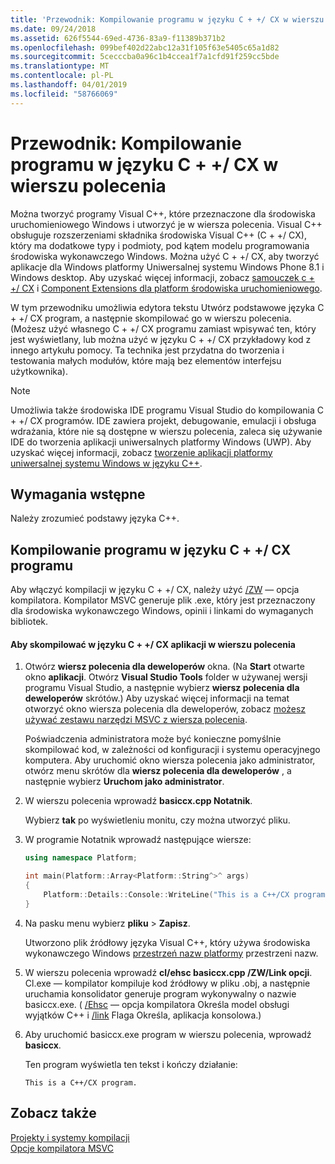 ```yaml
---
title: 'Przewodnik: Kompilowanie programu w języku C + +/ CX w wierszu polecenia'
ms.date: 09/24/2018
ms.assetid: 626f5544-69ed-4736-83a9-f11389b371b2
ms.openlocfilehash: 099bef402d22abc12a31f105f63e5405c65a1d82
ms.sourcegitcommit: 5cecccba0a96c1b4ccea1f7a1cfd91f259cc5bde
ms.translationtype: MT
ms.contentlocale: pl-PL
ms.lasthandoff: 04/01/2019
ms.locfileid: "58766069"
---
```

# <a name="walkthrough-compiling-a-ccx-program-on-the-command-line"></a>Przewodnik: Kompilowanie programu w języku C + +/ CX w wierszu polecenia

Można tworzyć programy Visual C++, które przeznaczone dla środowiska uruchomieniowego Windows i utworzyć je w wiersza polecenia. Visual C++ obsługuje rozszerzeniami składnika środowiska Visual C++ (C + +/ CX), który ma dodatkowe typy i podmioty, pod kątem modelu programowania środowiska wykonawczego Windows. Można użyć C + +/ CX, aby tworzyć aplikacje dla Windows platformy Uniwersalnej systemu Windows Phone 8.1 i Windows desktop. Aby uzyskać więcej informacji, zobacz [samouczek c + +/ CX](https://msdn.microsoft.com/magazine/dn166929.aspx) i [Component Extensions dla platform środowiska uruchomieniowego](../extensions/component-extensions-for-runtime-platforms.md).

W tym przewodniku umożliwia edytora tekstu Utwórz podstawowe języka C + +/ CX program, a następnie skompilować go w wierszu polecenia. (Możesz użyć własnego C + +/ CX programu zamiast wpisywać ten, który jest wyświetlany, lub można użyć w języku C + +/ CX przykładowy kod z innego artykułu pomocy. Ta technika jest przydatna do tworzenia i testowania małych modułów, które mają bez elementów interfejsu użytkownika).

> [!NOTE]
> Umożliwia także środowiska IDE programu Visual Studio do kompilowania C + +/ CX programów. IDE zawiera projekt, debugowanie, emulacji i obsługa wdrażania, które nie są dostępne w wierszu polecenia, zaleca się używanie IDE do tworzenia aplikacji uniwersalnych platformy Windows (UWP). Aby uzyskać więcej informacji, zobacz [tworzenie aplikacji platformy uniwersalnej systemu Windows w języku C++](/windows/uwp/get-started/create-a-basic-windows-10-app-in-cpp).

## <a name="prerequisites"></a>Wymagania wstępne

Należy zrozumieć podstawy języka C++.

## <a name="compiling-a-ccx-program"></a>Kompilowanie programu w języku C + +/ CX programu

Aby włączyć kompilacji w języku C + +/ CX, należy użyć [/ZW](reference/zw-windows-runtime-compilation.md) — opcja kompilatora. Kompilator MSVC generuje plik .exe, który jest przeznaczony dla środowiska wykonawczego Windows, opinii i linkami do wymaganych bibliotek.

#### <a name="to-compile-a-ccx-application-on-the-command-line"></a>Aby skompilować w języku C + +/ CX aplikacji w wierszu polecenia

1. Otwórz **wiersz polecenia dla deweloperów** okna. (Na **Start** otwarte okno **aplikacji**. Otwórz **Visual Studio Tools** folder w używanej wersji programu Visual Studio, a następnie wybierz **wiersz polecenia dla deweloperów** skrótów.) Aby uzyskać więcej informacji na temat otworzyć okno wiersza polecenia dla deweloperów, zobacz [możesz używać zestawu narzędzi MSVC z wiersza polecenia](building-on-the-command-line.md).

   Poświadczenia administratora może być konieczne pomyślnie skompilować kod, w zależności od konfiguracji i systemu operacyjnego komputera. Aby uruchomić okno wiersza polecenia jako administrator, otwórz menu skrótów dla **wiersz polecenia dla deweloperów** , a następnie wybierz **Uruchom jako administrator**.

1. W wierszu polecenia wprowadź **basiccx.cpp Notatnik**.

   Wybierz **tak** po wyświetleniu monitu, czy można utworzyć pliku.

1. W programie Notatnik wprowadź następujące wiersze:

    ```cpp
    using namespace Platform;

    int main(Platform::Array<Platform::String^>^ args)
    {
        Platform::Details::Console::WriteLine("This is a C++/CX program.");
    }
    ```

1. Na pasku menu wybierz **pliku** > **Zapisz**.

   Utworzono plik źródłowy języka Visual C++, który używa środowiska wykonawczego Windows [przestrzeń nazw platformy](../cppcx/platform-namespace-c-cx.md) przestrzeni nazw.

1. W wierszu polecenia wprowadź **cl/ehsc basiccx.cpp /ZW/Link opcji**. Cl.exe — kompilator kompiluje kod źródłowy w pliku .obj, a następnie uruchamia konsolidator generuje program wykonywalny o nazwie basiccx.exe. ( [/Ehsc](reference/eh-exception-handling-model.md) — opcja kompilatora Określa model obsługi wyjątków C++ i [/link](reference/link-pass-options-to-linker.md) Flaga Określa, aplikacja konsolowa.)

1. Aby uruchomić basiccx.exe program w wierszu polecenia, wprowadź **basiccx**.

   Ten program wyświetla ten tekst i kończy działanie:

    ```Output
    This is a C++/CX program.
    ```

## <a name="see-also"></a>Zobacz także

[Projekty i systemy kompilacji](projects-and-build-systems-cpp.md)<br/>
[Opcje kompilatora MSVC](reference/compiler-options.md)
